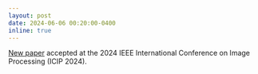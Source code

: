 ```yaml
---
layout: post
date: 2024-06-06 00:20:00-0400
inline: true
---
```


[New paper](https://arxiv.org/abs/2403.06698) accepted at the 2024 IEEE International Conference on Image Processing (ICIP 2024).
